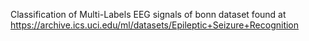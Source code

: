 Classification of Multi-Labels EEG signals of bonn dataset found at https://archive.ics.uci.edu/ml/datasets/Epileptic+Seizure+Recognition
